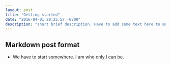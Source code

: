 ```yaml
---
layout: post
title: "Getting started"
date: "2016-04-01 20:25:57 -0700"
description: "short brief description. Have to add some text here to make sure we're good on length"
---
```


## Markdown post format

- We have to start somewhere.
I am who only I can be.
